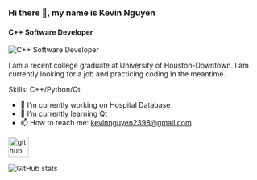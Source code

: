 ### Hi there 👋, my name is Kevin Nguyen
#### C++ Software Developer
![C++ Software Developer](https://d92mrp7hetgfk.cloudfront.net/images/sites/misc/u_of_houston-downtown-1/standard.png?1548464073)

I am a recent college graduate at University of Houston-Downtown. I am currently looking for a job and practicing coding in the meantime.

Skills: C++/Python/Qt

- 🔭 I’m currently working on Hospital Database 
- 🌱 I’m currently learning Qt 
- 📫 How to reach me: kevinnguyen2398@gmail.com 


[<img src='https://cdn.jsdelivr.net/npm/simple-icons@3.0.1/icons/github.svg' alt='github' height='40'>](https://github.com/nguyenkSon2398)  

![GitHub stats](https://github-readme-stats.vercel.app/api?username=nguyenkSon2398&show_icons=true)  
